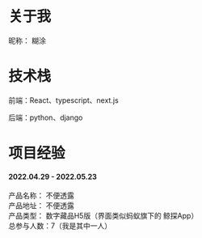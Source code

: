 # 关于我

昵称： 糊涂

# 技术栈

前端：React、typescript、next.js

后端：python、django

# 项目经验

#### 2022.04.29 - 2022.05.23  
  产品名称： 不便透露   
  产品地址： 不便透露   
  产品类型： 数字藏品H5版（界面类似蚂蚁旗下的 鲸探App）   
  总参与人数：7（我是其中一人）    

